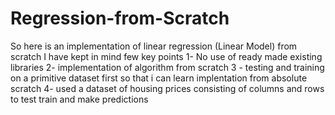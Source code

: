 # Regression-from-Scratch
So here is an implementation of linear regression (Linear Model) from scratch 
I have kept in mind few key points
 1- No use of ready made existing libraries 
 2- implementation of algorithm from scratch 
 3 - testing and training on a primitive dataset first so that i can learn implentation from absolute scratch
 4- used a dataset of housing prices consisting of columns and rows to test train and make predictions
 
